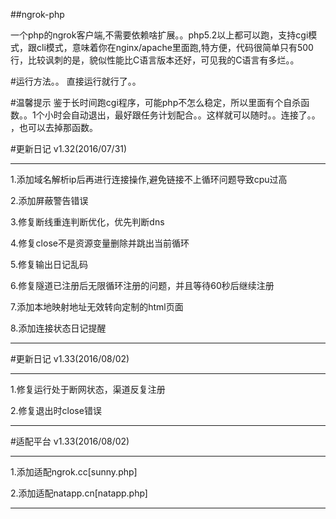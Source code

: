 ##ngrok-php

一个php的ngrok客户端,不需要依赖啥扩展。。php5.2以上都可以跑，支持cgi模式，跟cli模式，意味着你在nginx/apache里面跑,特方便，代码很简单只有500行，比较讽刺的是，貌似性能比C语言版本还好，可见我的C语言有多烂。。

#运行方法。。
直接运行就行了。。

#温馨提示
鉴于长时间跑cgi程序，可能php不怎么稳定，所以里面有个自杀函数。。1个小时会自动退出，最好跟任务计划配合。。这样就可以随时。。连接了。。
，也可以去掉那函数。

#更新日记 v1.32(2016/07/31)

***

1.添加域名解析ip后再进行连接操作,避免链接不上循环问题导致cpu过高

2.添加屏蔽警告错误

3.修复断线重连判断优化，优先判断dns

4.修复close不是资源变量删除并跳出当前循环

5.修复输出日记乱码

6.修复隧道已注册后无限循环注册的问题，并且等待60秒后继续注册

7.添加本地映射地址无效转向定制的html页面

8.添加连接状态日记提醒

***
#更新日记 v1.33(2016/08/02)

***

1.修复运行处于断网状态，渠道反复注册

2.修复退出时close错误

***
#适配平台 v1.33(2016/08/02)

***

1.添加适配ngrok.cc[sunny.php]

2.添加适配natapp.cn[natapp.php]

***
